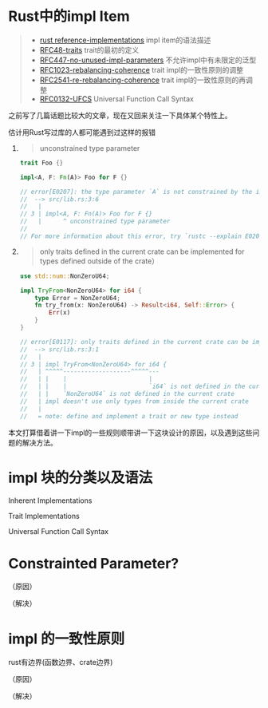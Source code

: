 # Rust中的impl Item

> * [rust reference-implementations](https://doc.rust-lang.org/reference/items/implementations.html?highlight=coherence#implementations) impl item的语法描述
> * [RFC48-traits](https://rust-lang.github.io/rfcs/0048-traits.html) trait的最初的定义
> * [RFC447-no-unused-impl-parameters](https://rust-lang.github.io/rfcs/0447-no-unused-impl-parameters.html) 不允许impl中有未限定的泛型
> * [RFC1023-rebalancing-coherence](https://github.com/rust-lang/rfcs/blob/master/text/1023-rebalancing-coherence.md) trait impl的一致性原则的调整
> * [RFC2541-re-rebalancing-coherence](https://rust-lang.github.io/rfcs/2451-re-rebalancing-coherence.html) trait impl的一致性原则的再调整
> * [RFC0132-UFCS](https://github.com/rust-lang/rfcs/blob/master/text/0132-ufcs.md) Universal Function Call Syntax



之前写了几篇话题比较大的文章，现在又回来关注一下具体某个特性上。

估计用Rust写过库的人都可能遇到过这样的报错

1. > unconstrained type parameter

   ```rust
   trait Foo {}
   
   impl<A, F: Fn(A)> Foo for F {}
   
   // error[E0207]: the type parameter `A` is not constrained by the impl trait, self type, or predicates
   //  --> src/lib.rs:3:6
   //   |
   // 3 | impl<A, F: Fn(A)> Foo for F {}
   //   |      ^ unconstrained type parameter
   // 
   // For more information about this error, try `rustc --explain E0207`.
   ```

2. >  only traits defined in the current crate can be implemented for types defined outside of the crate）

   ```rust
   use std::num::NonZeroU64;
   
   impl TryFrom<NonZeroU64> for i64 {
       type Error = NonZeroU64;
       fn try_from(x: NonZeroU64) -> Result<i64, Self::Error> {
           Err(x)
       }
   }
   
   // error[E0117]: only traits defined in the current crate can be implemented for primitive types
   //  --> src/lib.rs:3:1
   //   |
   // 3 | impl TryFrom<NonZeroU64> for i64 {
   //   | ^^^^^-------------------^^^^^---
   //   | |    |                       |
   //   | |    |                       `i64` is not defined in the current crate
   //   | |    `NonZeroU64` is not defined in the current crate
   //   | impl doesn't use only types from inside the current crate
   //   |
   //   = note: define and implement a trait or new type instead
   ```
   
   
   

本文打算借着讲一下impl的一些规则顺带讲一下这块设计的原因，以及遇到这些问题的解决方法。



# impl 块的分类以及语法

Inherent Implementations

Trait Implementations

Universal Function Call Syntax

# Constrainted Parameter?

（原因）

（解决）



# impl 的一致性原则

rust有边界(函数边界、crate边界)



（原因）

（解决）